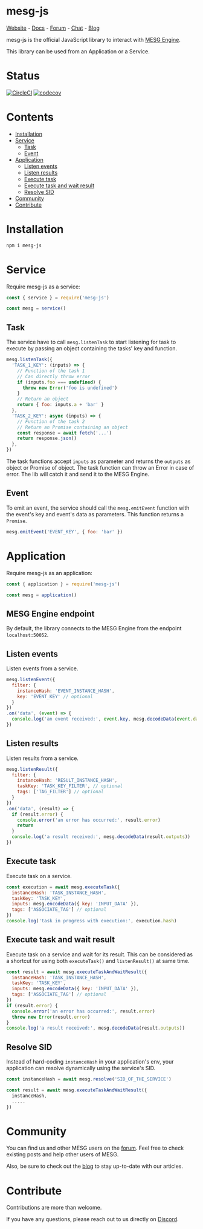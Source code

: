 # mesg-js

[Website](https://mesg.com/) - [Docs](https://docs.mesg.com/) - [Forum](https://forum.mesg.com/) - [Chat](https://discordapp.com/invite/SaZ5HcE) - [Blog](https://medium.com/mesg)

mesg-js is the official JavaScript library to interact with [MESG Engine](https://github.com/mesg-foundation/engine).

This library can be used from an Application or a Service.

# Status
[![CircleCI](https://img.shields.io/circleci/project/github/mesg-foundation/mesg-js.svg)](https://github.com/mesg-foundation/mesg-js) [![codecov](https://codecov.io/gh/mesg-foundation/mesg-js/branch/master/graph/badge.svg)](https://codecov.io/gh/mesg-foundation/mesg-js)

# Contents

- [Installation](#installation)
- [Service](#service)
  - [Task](#task)
  - [Event](#event)
- [Application](#application)
  - [Listen events](#listen-events)
  - [Listen results](#listen-results)
  - [Execute task](#execute-task)
  - [Execute task and wait result](#execute-task-and-wait-result)
  - [Resolve SID](#resolve-sid)
- [Community](#community)
- [Contribute](#contribute)

# Installation

```bash
npm i mesg-js
```

# Service

Require mesg-js as a service:

```javascript
const { service } = require('mesg-js')

const mesg = service()
```

## Task

The service have to call `mesg.listenTask` to start listening for task to execute by passing an object containing the tasks' key and function.

```javascript
mesg.listenTask({
  'TASK_1_KEY': (inputs) => {
    // Function of the task 1
    // Can directly throw error
    if (inputs.foo === undefined) {
      throw new Error('foo is undefined')
    }
    // Return an object
    return { foo: inputs.a + 'bar' }
  }, 
  'TASK_2_KEY': async (inputs) => {
    // Function of the task 2
    // Return an Promise containing an object
    const response = await fetch('...')
    return response.json()
  },
})
```

The task functions accept `inputs` as parameter and returns the `outputs` as object or Promise of object.
The task function can throw an Error in case of error. The lib will catch it and send it to the MESG Engine.

## Event

To emit an event, the service should call the `mesg.emitEvent` function with the event's key and event's data as parameters. This function returns a `Promise`.

```javascript
mesg.emitEvent('EVENT_KEY', { foo: 'bar' })
```

# Application

Require mesg-js as an application:

```javascript
const { application } = require('mesg-js')

const mesg = application()
```

## MESG Engine endpoint

By default, the library connects to the MESG Engine from the endpoint `localhost:50052`.

## Listen events

Listen events from a service.

```javascript
mesg.listenEvent({
  filter: {
    instanceHash: 'EVENT_INSTANCE_HASH',
    key: 'EVENT_KEY' // optional
  }
})
.on('data', (event) => {
  console.log('an event received:', event.key, mesg.decodeData(event.data))
})
```

## Listen results

Listen results from a service.

```javascript
mesg.listenResult({
  filter: {
    instanceHash: 'RESULT_INSTANCE_HASH',
    taskKey: 'TASK_KEY_FILTER', // optional
    tags: ['TAG_FILTER'] // optional
  }
})
.on('data', (result) => {
  if (result.error) {
    console.error('an error has occurred:', result.error)
    return
  }
  console.log('a result received:', mesg.decodeData(result.outputs))
})
```

## Execute task

Execute task on a service.

```javascript
const execution = await mesg.executeTask({
  instanceHash: 'TASK_INSTANCE_HASH',
  taskKey: 'TASK_KEY',
  inputs: mesg.encodeData({ key: 'INPUT_DATA' }),
  tags: ['ASSOCIATE_TAG'] // optional
})
console.log('task in progress with execution:', execution.hash)
```

## Execute task and wait result

Execute task on a service and wait for its result.
This can be considered as a shortcut for using both `executeTask()` and `listenResult()` at same time.

```javascript
const result = await mesg.executeTaskAndWaitResult({
  instanceHash: 'TASK_INSTANCE_HASH',
  taskKey: 'TASK_KEY',
  inputs: mesg.encodeData({ key: 'INPUT_DATA' }),
  tags: ['ASSOCIATE_TAG'] // optional
})
if (result.error) {
  console.error('an error has occurred:', result.error)
  throw new Error(result.error)
}
console.log('a result received:', mesg.decodeData(result.outputs))
```

## Resolve SID

Instead of hard-coding `instanceHash` in your application's env, your application can resolve dynamically using the service's SID.

```javascript
const instanceHash = await mesg.resolve('SID_OF_THE_SERVICE')

const result = await mesg.executeTaskAndWaitResult({
  instanceHash,
  .....
})
```

# Community

You can find us and other MESG users on the [forum](https://forum.mesg.com). Feel free to check existing posts and help other users of MESG.

Also, be sure to check out the [blog](https://medium.com/mesg) to stay up-to-date with our articles.

# Contribute

Contributions are more than welcome.

If you have any questions, please reach out to us directly on [Discord](https://discordapp.com/invite/5tVTHJC).
